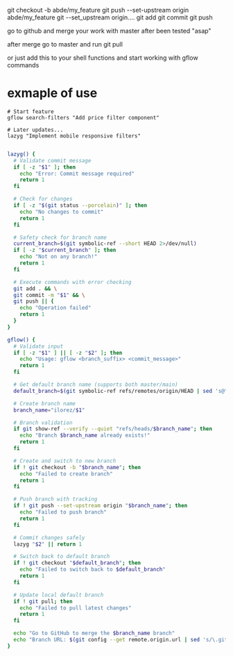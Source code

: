 git checkout -b abde/my_feature
git push --set-upstream origin abde/my_feature
git --set_upstream origin....
git add
git commit
git push

go to github and merge your work with master after been tested "asap"

after merge go to master and run git pull

or just add this to your shell functions and start working with gflow commands


# exmaple of use

```shell
# Start feature
gflow search-filters "Add price filter component"

# Later updates...
lazyg "Implement mobile responsive filters"
```

```bash

lazyg() {
  # Validate commit message
  if [ -z "$1" ]; then
    echo "Error: Commit message required"
    return 1
  fi

  # Check for changes
  if [ -z "$(git status --porcelain)" ]; then
    echo "No changes to commit"
    return 1
  fi

  # Safety check for branch name
  current_branch=$(git symbolic-ref --short HEAD 2>/dev/null)
  if [ -z "$current_branch" ]; then
    echo "Not on any branch!"
    return 1
  fi

  # Execute commands with error checking
  git add . && \
  git commit -m "$1" && \
  git push || {
    echo "Operation failed"
    return 1
  }
}

gflow() {
  # Validate input
  if [ -z "$1" ] || [ -z "$2" ]; then
    echo "Usage: gflow <branch_suffix> <commit_message>"
    return 1
  fi

  # Get default branch name (supports both master/main)
  default_branch=$(git symbolic-ref refs/remotes/origin/HEAD | sed 's@^refs/remotes/origin/@@')

  # Create branch name
  branch_name="ilorez/$1"

  # Branch validation
  if git show-ref --verify --quiet "refs/heads/$branch_name"; then
    echo "Branch $branch_name already exists!"
    return 1
  fi

  # Create and switch to new branch
  if ! git checkout -b "$branch_name"; then
    echo "Failed to create branch"
    return 1
  fi

  # Push branch with tracking
  if ! git push --set-upstream origin "$branch_name"; then
    echo "Failed to push branch"
    return 1
  fi

  # Commit changes safely
  lazyg "$2" || return 1

  # Switch back to default branch
  if ! git checkout "$default_branch"; then
    echo "Failed to switch back to $default_branch"
    return 1
  fi

  # Update local default branch
  if ! git pull; then
    echo "Failed to pull latest changes"
    return 1
  fi

  echo "Go to GitHub to merge the $branch_name branch"
  echo "Branch URL: $(git config --get remote.origin.url | sed 's/\.git$//')/tree/$branch_name"
}

```

